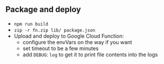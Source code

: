 ## Package and deploy

- `npm run build`
- `zip -r fn.zip lib/ package.json`
- Upload and deploy to Google Cloud Function:
  - configure the envVars on the way if you want
  - set timeout to be a few minutes
  - add `DEBUG`: `log` to get it to print file contents into the logs

